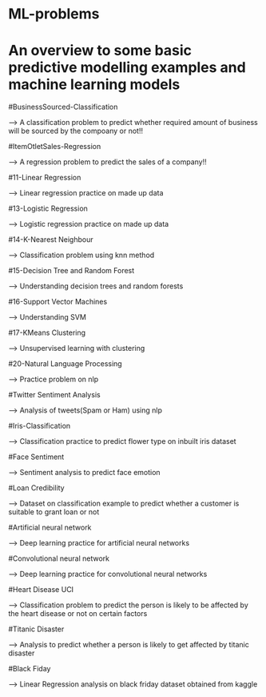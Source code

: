 # ML-problems
# An overview to some basic predictive modelling examples and machine learning models

#BusinessSourced-Classification

--> A classification problem to predict whether required amount of business will be sourced by the compoany or not!!

#ItemOtletSales-Regression

--> A regression problem to predict the sales of a company!!

#11-Linear Regression

--> Linear regression practice on made up data

#13-Logistic Regression

--> Logistic regression practice on made up data

#14-K-Nearest Neighbour

--> Classification problem using knn method

#15-Decision Tree and Random Forest

--> Understanding decision trees and random forests

#16-Support Vector Machines

--> Understanding SVM

#17-KMeans Clustering

--> Unsupervised learning with clustering

#20-Natural Language Processing

--> Practice problem on nlp

#Twitter Sentiment Analysis

--> Analysis of tweets(Spam or Ham) using nlp

#Iris-Classification

--> Classification practice to predict flower type on inbuilt iris dataset

#Face Sentiment

--> Sentiment analysis to predict face emotion

#Loan Credibility

--> Dataset on classification example to predict whether a customer is suitable to grant loan or not

#Artificial neural network

--> Deep learning practice for artificial neural networks

#Convolutional neural network

--> Deep learning practice for convolutional neural networks

#Heart Disease UCI

--> Classification problem to predict the person is likely to be affected by the heart disease or not on  certain factors  

#Titanic Disaster

--> Analysis to predict whether a person is likely to get affected by titanic disaster

#Black Fiday

--> Linear Regression analysis on black friday dataset obtained from kaggle